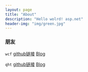 ```yaml
---
layout: page
title: "About"
description: "Hello wolrd! asp.net"
header-img: "img/green.jpg"
---
```


### 朋友

`wcf`  [github链接](https://github.com/658146603)  [Blog](https://658146603.github.io)

`qht` [github链接](https://github.com/117503445)  [Blog](https://www.117503445.top)